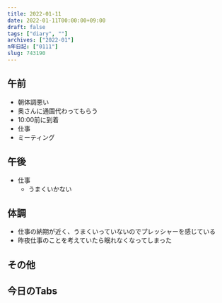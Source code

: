 ```yaml
---
title: 2022-01-11
date: 2022-01-11T00:00:00+09:00
draft: false
tags: ["diary", ""]
archives: ["2022-01"]
n年日記: ["0111"]
slug: 743190
---
```

## 午前
- 朝体調悪い
- 奥さんに通園代わってもらう
- 10:00前に到着
- 仕事
- ミーティング
## 午後
- 仕事
  -  うまくいかない
## 体調
- 仕事の納期が近く、うまくいっていないのでプレッシャーを感じている
- 昨夜仕事のことを考えていたら眠れなくなってしまった
## その他

## 今日のTabs